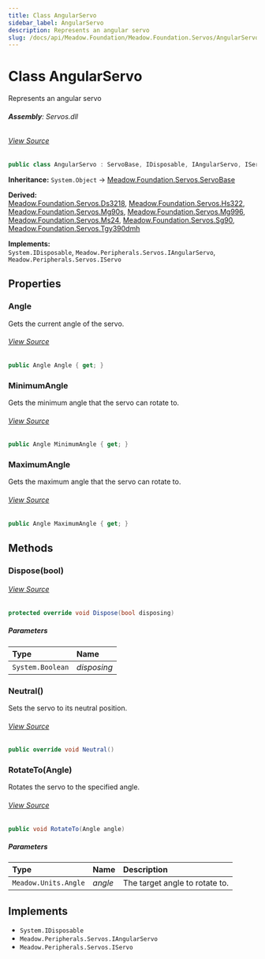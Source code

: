 ```yaml
---
title: Class AngularServo
sidebar_label: AngularServo
description: Represents an angular servo
slug: /docs/api/Meadow.Foundation/Meadow.Foundation.Servos/AngularServo
---
```

# Class AngularServo
Represents an angular servo

###### **Assembly**: Servos.dll
###### [View Source](https://github.com/WildernessLabs/Meadow.Foundation.git/blob/develop/Source/Meadow.Foundation.Libraries_and_Frameworks/Servos/Driver/AngularServo.PulseAngle.cs#L8)
```csharp title="Declaration"
public class AngularServo : ServoBase, IDisposable, IAngularServo, IServo
```
**Inheritance:** `System.Object` -> [Meadow.Foundation.Servos.ServoBase](../Meadow.Foundation.Servos/ServoBase)

**Derived:**  
[Meadow.Foundation.Servos.Ds3218](../Meadow.Foundation.Servos/Ds3218), [Meadow.Foundation.Servos.Hs322](../Meadow.Foundation.Servos/Hs322), [Meadow.Foundation.Servos.Mg90s](../Meadow.Foundation.Servos/Mg90s), [Meadow.Foundation.Servos.Mg996](../Meadow.Foundation.Servos/Mg996), [Meadow.Foundation.Servos.Ms24](../Meadow.Foundation.Servos/Ms24), [Meadow.Foundation.Servos.Sg90](../Meadow.Foundation.Servos/Sg90), [Meadow.Foundation.Servos.Tgy390dmh](../Meadow.Foundation.Servos/Tgy390dmh)

**Implements:**  
`System.IDisposable`, `Meadow.Peripherals.Servos.IAngularServo`, `Meadow.Peripherals.Servos.IServo`

## Properties
### Angle
Gets the current angle of the servo.
###### [View Source](https://github.com/WildernessLabs/Meadow.Foundation.git/blob/develop/Source/Meadow.Foundation.Libraries_and_Frameworks/Servos/Driver/AngularServo.cs#L20)
```csharp title="Declaration"
public Angle Angle { get; }
```
### MinimumAngle
Gets the minimum angle that the servo can rotate to.
###### [View Source](https://github.com/WildernessLabs/Meadow.Foundation.git/blob/develop/Source/Meadow.Foundation.Libraries_and_Frameworks/Servos/Driver/AngularServo.cs#L22)
```csharp title="Declaration"
public Angle MinimumAngle { get; }
```
### MaximumAngle
Gets the maximum angle that the servo can rotate to.
###### [View Source](https://github.com/WildernessLabs/Meadow.Foundation.git/blob/develop/Source/Meadow.Foundation.Libraries_and_Frameworks/Servos/Driver/AngularServo.cs#L24)
```csharp title="Declaration"
public Angle MaximumAngle { get; }
```
## Methods
### Dispose(bool)

###### [View Source](https://github.com/WildernessLabs/Meadow.Foundation.git/blob/develop/Source/Meadow.Foundation.Libraries_and_Frameworks/Servos/Driver/AngularServo.cs#L61)
```csharp title="Declaration"
protected override void Dispose(bool disposing)
```

##### Parameters

| Type | Name |
|:--- |:--- |
| `System.Boolean` | *disposing* |

### Neutral()
Sets the servo to its neutral position.
###### [View Source](https://github.com/WildernessLabs/Meadow.Foundation.git/blob/develop/Source/Meadow.Foundation.Libraries_and_Frameworks/Servos/Driver/AngularServo.cs#L72)
```csharp title="Declaration"
public override void Neutral()
```
### RotateTo(Angle)
Rotates the servo to the specified angle.
###### [View Source](https://github.com/WildernessLabs/Meadow.Foundation.git/blob/develop/Source/Meadow.Foundation.Libraries_and_Frameworks/Servos/Driver/AngularServo.cs#L78)
```csharp title="Declaration"
public void RotateTo(Angle angle)
```

##### Parameters

| Type | Name | Description |
|:--- |:--- |:--- |
| `Meadow.Units.Angle` | *angle* | The target angle to rotate to. |


## Implements

* `System.IDisposable`
* `Meadow.Peripherals.Servos.IAngularServo`
* `Meadow.Peripherals.Servos.IServo`
